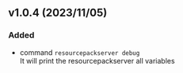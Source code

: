 
## v1.0.4 (2023/11/05)

### Added
- command `resourcepackserver debug`<br>
  It will print the resourcepackserver all variables


